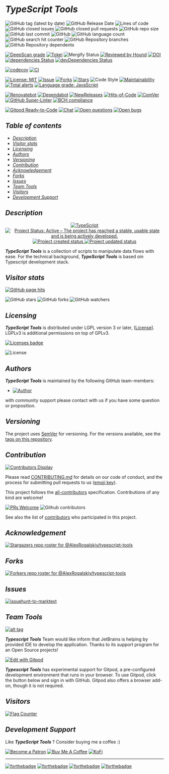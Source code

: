# *TypeScript Tools*

![GitHub tag (latest by date)](https://img.shields.io/github/v/tag/AlexRogalskiy/typescript-tools)
![GitHub Release Date](https://img.shields.io/github/release-date/AlexRogalskiy/typescript-tools)
![Lines of code](https://tokei.rs/b1/github/AlexRogalskiy/typescript-tools?category=lines)
![GitHub closed issues](https://img.shields.io/github/issues-closed/AlexRogalskiy/typescript-tools)
![GitHub closed pull requests](https://img.shields.io/github/issues-pr-closed/AlexRogalskiy/typescript-tools)
![GitHub repo size](https://img.shields.io/github/repo-size/AlexRogalskiy/typescript-tools)
![GitHub last commit](https://img.shields.io/github/last-commit/AlexRogalskiy/typescript-tools)
![GitHub](https://img.shields.io/github/license/AlexRogalskiy/typescript-tools)
![GitHub language count](https://img.shields.io/github/languages/count/AlexRogalskiy/typescript-tools)
![GitHub search hit counter](https://img.shields.io/github/search/AlexRogalskiy/typescript-tools/goto)
![GitHub Repository branches](https://badgen.net/github/branches/AlexRogalskiy/typescript-tools)
![GitHub Repository dependents](https://badgen.net/github/dependents-repo/AlexRogalskiy/typescript-tools)

[![DeepScan grade](https://deepscan.io/api/teams/11946/projects/16315/branches/347250/badge/grade.svg)](https://deepscan.io/dashboard#view=project\&tid=11946\&pid=16315\&bid=347250)
[![Tokei](https://tokei.rs/b1/github/AlexRogalskiy/typescript-tools?category=lines)](https://github.com/XAMPPRocky/tokei)
![Mergify Status](https://img.shields.io/endpoint.svg?url=https://gh.mergify.io/badges/AlexRogalskiy/typescript-tools)
[![Reviewed by Hound](https://img.shields.io/badge/Reviewed_by-Hound-8E64B0.svg)](https://houndci.com)
[![DOI](https://zenodo.org/badge/340115021.svg)](https://zenodo.org/badge/latestdoi/340115021)
[![dependencies Status](https://status.david-dm.org/gh/AlexRogalskiy/typescript-tools.svg)](https://david-dm.org/AlexRogalskiy/typescript-tools)
[![devDependencies Status](https://status.david-dm.org/gh/AlexRogalskiy/typescript-tools.svg)](https://david-dm.org/AlexRogalskiy/typescript-tools?type=dev)

[![codecov](https://codecov.io/gh/AlexRogalskiy/typescript-tools/branch/master/graph/badge.svg?token=M0d8w0Z7ME)](https://codecov.io/gh/AlexRogalskiy/typescript-tools)
[![CI](https://github.com/AlexRogalskiy/typescript-tools/workflows/CI/badge.svg)](https://github.com/AlexRogalskiy/typescript-tools/actions/workflows/build.yml)

[![License: MIT](https://img.shields.io/badge/License-MIT-yellow.svg)](https://raw.githubusercontent.com/alexrogalskiy/typescript-tools/master/LICENSE?token=AH44ZFH7IF2KSEDK7LSIW3C7YOFYC)
[![Issue](https://img.shields.io/github/issues/alexrogalskiy/typescript-tools)](https://img.shields.io/github/issues/alexrogalskiy/typescript-tools)
[![Forks](https://img.shields.io/github/forks/alexrogalskiy/typescript-tools)](https://img.shields.io/github/forks/alexrogalskiy/typescript-tools)
[![Stars](https://img.shields.io/github/stars/alexrogalskiy/typescript-tools)](https://img.shields.io/github/stars/alexrogalskiy/typescript-tools)
![Code Style](https://img.shields.io/badge/code_style-prettier-ff69b4.svg?style=flat-square)
[![Maintainability](https://api.codeclimate.com/v1/badges/c94eaeb258a4a05470bd/maintainability)](https://codeclimate.com/github/AlexRogalskiy/typescript-tools/maintainability)
[![Total alerts](https://img.shields.io/lgtm/alerts/g/AlexRogalskiy/typescript-tools.svg?logo=lgtm\&logoWidth=18)](https://lgtm.com/projects/g/AlexRogalskiy/typescript-tools/alerts/)
[![Language grade: JavaScript](https://img.shields.io/lgtm/grade/javascript/g/AlexRogalskiy/typescript-tools.svg?logo=lgtm\&logoWidth=18)](https://lgtm.com/projects/g/AlexRogalskiy/typescript-tools/context:javascript)

[![Renovatebot](https://badgen.net/badge/renovate/enabled/green?cache=300)](https://renovatebot.com/)
[![Dependabot](https://img.shields.io/badge/dependabot-enabled-1f8ceb.svg?style=flat-square)](https://dependabot.com/)
[![NewReleases](https://newreleases.io/badge.svg)](https://newreleases.io/github/AlexRogalskiy/typescript-tools)
[![Hits-of-Code](https://hitsofcode.com/github/AlexRogalskiy/typescript-tools)](https://hitsofcode.com/github/AlexRogalskiy/typescript-tools/view)
[![ComVer](https://img.shields.io/badge/ComVer-compliant-brightgreen.svg)][tags]
[![GitHub Super-Linter](https://github.com/AlexRogalskiy/typescript-tools/workflows/Lint%20Code%20Base/badge.svg)](https://github.com/marketplace/actions/super-linter)
[![BCH compliance](https://bettercodehub.com/edge/badge/AlexRogalskiy/typescript-tools?branch=master)](https://bettercodehub.com/)

[![Gitpod Ready-to-Code](https://img.shields.io/badge/Gitpod-Ready--to--Code-blue?logo=gitpod)](https://gitpod.io/#https://github.com/AlexRogalskiy/typescript-tools)
[![Chat](https://img.shields.io/badge/chat-discussions-success.svg)](https://github.com/AlexRogalskiy/typescript-tools/discussions)
[![Open questions](https://img.shields.io/badge/Open-questions-blue.svg?style=flat-curved)](https://github.com/AlexRogalskiy/typescript-tools/labels/question)
[![Open bugs](https://img.shields.io/badge/Open-bugs-red.svg?style=flat-curved)](https://github.com/AlexRogalskiy/typescript-tools/labels/bug)

## *Table of contents*

- [*Description*](#description)
- [*Visitor stats*](#visitor-stats)
- [*Licensing*](#licensing)
- [*Authors*](#authors)
- [*Versioning*](#versioning)
- [*Contribution*](#contribution)
- [*Acknowledgement*](#acknowledgement)
- [*Forks*](#forks)
- [*Issues*](#issues)
- [*Team Tools*](#team-tools)
- [*Visitors*](#visitors)
- [*Development Support*](#development-support)

## *Description*

<p align="center" style="text-align:center;">
    <a href="https://www.typescriptlang.org/">
        <img src="https://img.shields.io/badge/typescript%20-%23007ACC.svg?&logo=typescript&logoColor=white" alt="TypeScript" />
    </a>
    <a href="https://www.repostatus.org/#active">
        <img src="https://img.shields.io/badge/Project%20Status-Active-brightgreen" alt="Project Status: Active – The project has reached a stable, usable state and is being actively developed." />
    </a>
    <a href="https://badges.pufler.dev">
        <img src="https://badges.pufler.dev/created/AlexRogalskiy/typescript-tools" alt="Project created status" />
    </a>
    <a href="https://badges.pufler.dev">
        <img src="https://badges.pufler.dev/updated/AlexRogalskiy/typescript-tools" alt="Project updated status" />
    </a>
</p>

***TypeScript Tools*** is a collection of scripts to manipulate data flows with ease.
For the technical background, ***TypeScript Tools*** is based oin Typescript development stack.

## *Visitor stats*

[![GitHub page hits](https://hits.seeyoufarm.com/api/count/incr/badge.svg?url=https%3A%2F%2Fgithub.com%2FAlexRogalskiy%2Ftypescript-tools\&count_bg=%2379C83D\&title_bg=%23555555\&icon=\&icon_color=%23E7E7E7\&title=hits\&edge_flat=true)](https://hits.seeyoufarm.com)

![GitHub stars](https://img.shields.io/github/stars/AlexRogalskiy/typescript-tools?style=social)
![GitHub forks](https://img.shields.io/github/forks/AlexRogalskiy/typescript-tools?style=social)
![GitHub watchers](https://img.shields.io/github/watchers/AlexRogalskiy/typescript-tools?style=social)

## *Licensing*

***TypeScript Tools*** is distributed under LGPL version 3 or later, \[[License](https://github.com/AlexRogalskiy/typescript-tools/blob/master/LICENSE)].
LGPLv3 is additional permissions on top of GPLv3.

[![Licenses badge](https://raw.githubusercontent.com/AlexRogalskiy/typescript-tools/master/license-badge.svg?sanitize=true)](https://github.com/brettz9/license-badger)

![License](https://user-images.githubusercontent.com/19885116/48661948-6cf97e80-ea7a-11e8-97e7-b45332a13e49.png)

## *Authors*

***TypeScript Tools*** is maintained by the following GitHub team-members:

- [![Author](https://img.shields.io/badge/author-AlexRogalskiy-FB8F0A)](https://github.com/AlexRogalskiy)

with community support please contact with us if you have some question or proposition.

## *Versioning*

The project uses [SemVer](http://semver.org/) for versioning. For the versions available, see the [tags on this repository][tags].

## *Contribution*

[![Contributors Display](https://badges.pufler.dev/contributors/AlexRogalskiy/typescript-tools?size=50\&padding=5\&bots=true)](https://badges.pufler.dev)

Please read
[CONTRIBUTING.md](https://github.com/AlexRogalskiy/typescript-tools/blob/master/.github/CONTRIBUTING.md)
for details on our code of conduct, and the process for submitting pull requests to us ([emoji key](https://allcontributors.org/docs/en/emoji-key)).

This project follows the [all-contributors](https://github.com/all-contributors/all-contributors) specification. Contributions of any kind are welcome!

[![PRs Welcome](https://img.shields.io/badge/PRs-welcome-brightgreen.svg?style=flat-square)](http://makeapullrequest.com)
![Github contributors](https://img.shields.io/github/all-contributors/AlexRogalskiy/typescript-tools)

See also the list of [contributors][contributors] who participated in this project.

## *Acknowledgement*

[![Stargazers repo roster for @AlexRogalskiy/typescript-tools](https://reporoster.com/stars/AlexRogalskiy/typescript-tools)][stars]

## *Forks*

[![Forkers repo roster for @AlexRogalskiy/typescript-tools](https://reporoster.com/forks/AlexRogalskiy/typescript-tools)][forkers]

## *Issues*

[![issuehunt-to-marktext](https://issuehunt.io/static/embed/issuehunt-button-v1.svg)](https://issuehunt.io/r/AlexRogalskiy/typescript-tools)

## *Team Tools*

[![alt tag](http://pylonsproject.org/img/logo-jetbrains.png)](https://www.jetbrains.com/)

***Typescript Tools*** Team would like inform that JetBrains is helping by provided IDE to develop the application. Thanks to its support program for an Open Source projects!

[![Edit with Gitpod](https://gitpod.io/button/open-in-gitpod.svg)](https://gitpod.io/#https://github.com/AlexRogalskiy/typescript-tools)

***Typescript Tools*** has experimental support for Gitpod, a pre-configured development environment that runs in your browser. To use Gitpod, click the button below and sign in with GitHub. Gitpod also offers a browser add-on, though it is not required.

## *Visitors*

<div align="left">
    <a href="https://info.flagcounter.com/qwb1">
        <img src="https://s01.flagcounter.com/count2/qwb1/bg_FFFFFF/txt_000000/border_CCCCCC/columns_4/maxflags_30/viewers_0/labels_1/pageviews_1/flags_0/percent_0/" alt="Flag Counter" border="0">
    </a>
</div>

## *Development Support*

Like ***TypeScript Tools*** ? Consider buying me a coffee :)

[![Become a Patron](https://img.shields.io/badge/Become_Patron-Support_me_on_Patreon-blue.svg?style=flat-square\&logo=patreon\&color=e64413)](https://www.patreon.com/alexrogalskiy)
[![Buy Me A Coffee](https://img.shields.io/badge/Donate-Buy%20me%20a%20coffee-yellow.svg?logo=buy%20me%20a%20coffee)](https://www.buymeacoffee.com/AlexRogalskiy)
[![KoFi](https://img.shields.io/badge/Donate-Buy%20me%20a%20coffee-yellow.svg?logo=ko-fi)](https://ko-fi.com/alexrogalskiy)

***

[![forthebadge](https://img.shields.io/badge/made%20with-%20typescript-C1282D.svg?logo=typescript\&style=for-the-badge)](https://www.typescriptlang.org/)
[![forthebadge](https://img.shields.io/badge/powered%20by-%20github-7116FB.svg?logo=github\&style=for-the-badge)](https://github.com/)
[![forthebadge](https://img.shields.io/badge/build%20with-%20%E2%9D%A4-B6FF9B.svg?logo=heart\&style=for-the-badge)](https://forthebadge.com/)
[![forthebadge](https://img.shields.io/badge/makes%20people-%20smile-31C4F3.svg?logo=none\&style=for-the-badge)](https://forthebadge.com)

[repo]: https://github.com/AlexRogalskiy/typescript-tools

[tags]: https://github.com/AlexRogalskiy/typescript-tools/tags

[issues]: https://github.com/AlexRogalskiy/typescript-tools/issues

[pulls]: https://github.com/AlexRogalskiy/typescript-tools/pulls

[wiki]: https://github.com/AlexRogalskiy/typescript-tools/wiki

[stars]: https://github.com/AlexRogalskiy/typescript-tools/stargazers

[forkers]: https://github.com/AlexRogalskiy/typescript-tools/network/members

[contributors]: https://github.com/AlexRogalskiy/typescript-tools/graphs/contributors
